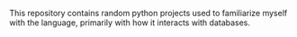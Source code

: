 This repository contains random python projects used to familiarize myself with the language, primarily with how it interacts with databases.
